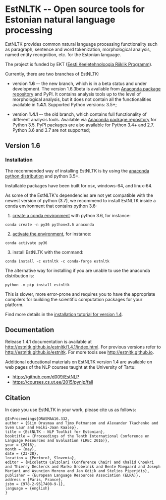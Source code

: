 EstNLTK -- Open source tools for Estonian natural language processing
=====================================================================

EstNLTK provides common natural language processing functionality such as paragraph, sentence and word tokenization,
morphological analysis, named entity recognition, etc. for the Estonian language.

The project is funded by EKT ([Eesti Keeletehnoloogia Riiklik Programm](https://www.keeletehnoloogia.ee/)).

Currently, there are two branches of EstNLTK:

* version **1.6** -- the new branch, which is in a beta status and under development. The version 1.6.3beta is available from [Anaconda package repository](https://anaconda.org/estnltk/estnltk) and PyPI. It contains analysis tools up to the level of morphological analysis, but it does not contain all the functionalities available in **1.4.1**. Supported Python versions: 3.5+;

* version **1.4.1** -- the old branch, which contains full functionality of different analysis tools. Available via [Anaconda package repository](https://anaconda.org/estnltk/estnltk/files) for Python 3.5. PyPI packages are also available for Python 3.4+ and 2.7. Python 3.6 and 3.7 are not supported;

## Version 1.6

### Installation
The recommended way of installing EstNLTK is by using the [anaconda python distribution](https://www.anaconda.com/download) and python 3.5+.

Installable packages have been built for osx, windows-64, and linux-64.

As some of the EstNLTK's dependencies are not yet compatible with the newest version of python (3.7), we recommend to install EstNLTK inside a conda environment that contains python 3.6:

1. [create a conda environment](https://conda.io/projects/conda/en/latest/user-guide/tasks/manage-environments.html#creating-an-environment-with-commands) with python 3.6, for instance:
```
conda create -n py36 python=3.6 anaconda
```

2. [activate the environment](https://conda.io/projects/conda/en/latest/user-guide/tasks/manage-environments.html#activating-an-environment), for instance:
```
conda activate py36
```

3. install EstNLTK with the command:
```
conda install -c estnltk -c conda-forge estnltk
```

The alternative way for installing if you are unable to use the anaconda distribution is:

`python -m pip install estnltk`

This is slower, more error-prone and requires you to have the appropriate compilers for building the scientific computation packages for your platform. 

Find more details in the [installation tutorial for version 1.4](http://estnltk.github.io/estnltk/1.4/tutorials/installation.html).

## Documentation

Release 1.4.1 documentation is available at http://estnltk.github.io/estnltk/1.4.1/index.html.
For previous versions refer to http://estnltk.github.io/estnltk.
For more tools see http://estnltk.github.io.

Additional educational materials on EstNLTK version 1.4 are available on web pages of the NLP courses taught at the University of Tartu:

  * https://github.com/d009/EstNLP
  * https://courses.cs.ut.ee/2015/pynlp/fall

## Citation

In case you use EstNLTK in your work, please cite us as follows:

    @InProceedings{ORASMAA16.332,
    author = {Siim Orasmaa and Timo Petmanson and Alexander Tkachenko and Sven Laur and Heiki-Jaan Kaalep},
    title = {EstNLTK - NLP Toolkit for Estonian},
    booktitle = {Proceedings of the Tenth International Conference on Language Resources and Evaluation (LREC 2016)},
    year = {2016},
    month = {may},
    date = {23-28},
    location = {Portorož, Slovenia},
    editor = {Nicoletta Calzolari (Conference Chair) and Khalid Choukri and Thierry Declerck and Marko Grobelnik and Bente Maegaard and Joseph Mariani and Asuncion Moreno and Jan Odijk and Stelios Piperidis},
    publisher = {European Language Resources Association (ELRA)},
    address = {Paris, France},
    isbn = {978-2-9517408-9-1},
    language = {english}
    }
